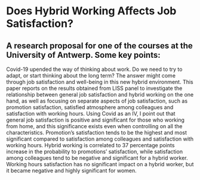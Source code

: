 # Does Hybrid Working Affects Job Satisfaction?

## A research proposal for one of the courses at the University of Antwerp. Some key points:

Covid-19 upended the way of thinking about work. Do we need to try to adapt, or start thinking about the long term? The answer might come through job satisfaction and well-being in this new hybrid environment. This paper reports on the results obtained from LISS panel to investigate the relationship between general job satisfaction and hybrid working on the one hand, as well as focusing on separate aspects of job satisfaction, such as promotion satisfaction, satisfied atmosphere among colleagues and satisfaction with working hours. Using Covid as an IV, I point out that general job satisfaction is positive and significant for those who working from home, and this significance exists even when controlling on all the characteristics. Promotion’s satisfaction tends to be the highest and most significant compared to satisfaction among colleagues and satisfaction with working hours. Hybrid working is correlated to 37 percentage points increase in the probability to promotions’ satisfaction, while satisfaction among colleagues tend to be negative and significant for a hybrid worker. Working hours satisfaction has no significant impact on a hybrid worker, but it became negative and highly significant for women.
